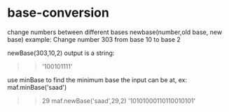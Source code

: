 # base-conversion
change numbers between different bases
newbase(number,old base, new base)
example: Change number 303 from base 10 to base 2

newBase(303,10,2)
output is a string:
>> '100101111'

use minBase to find the minimum base the input can be at, ex:
maf.minBase('saad')
>> 29
maf.newBase('saad',29,2)
>> '10101000110110010101'
